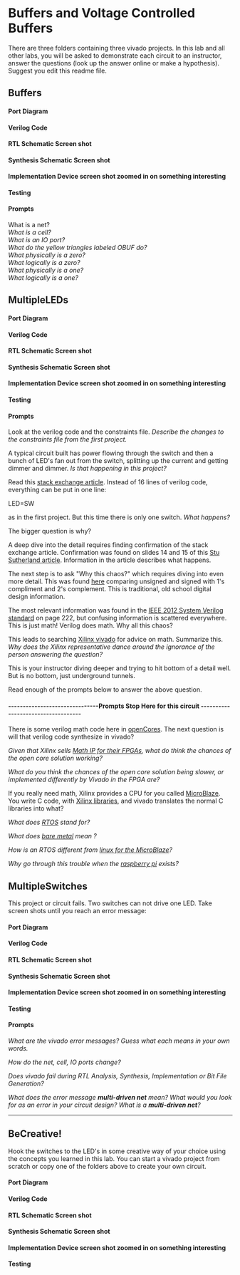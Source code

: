 # Buffers and Voltage Controlled Buffers 
There are three folders containing three vivado projects.  In this lab and all other labs, you will be asked to demonstrate each circuit to an instructor, answer the questions (look up the answer online or make a hypothesis). Suggest you edit this readme file. 

## Buffers

#### Port Diagram

#### Verilog Code

#### RTL Schematic Screen shot

#### Synthesis Schematic Screen shot

#### Implementation Device screen shot zoomed in on something interesting

#### Testing

#### Prompts

What is a net?     
*What is a cell?*  
*What is an IO port?*  
*What do the yellow triangles labeled OBUF do?*  
*What physically is a zero?*  
*What logically is a zero?*  
*What physically is a one?*  
*What logically is a one?*   

## MultipleLEDs  
#### Port Diagram

#### Verilog Code

#### RTL Schematic Screen shot

#### Synthesis Schematic Screen shot

#### Implementation Device screen shot zoomed in on something interesting

#### Testing

#### Prompts

Look at the verilog code and the constraints file.  *Describe the changes to the constraints file from the first project.* 

A typical circuit built has power flowing through the switch and then a bunch of LED's fan out from the switch, splitting up the current and getting dimmer and dimmer. *Is that happening in this project?*

Read this [stack exchange article](https://electronics.stackexchange.com/questions/282357/what-is-supposed-to-happen-in-verilog-if-a-signal-of-one-width-is-assigned-to-an). Instead of 16 lines of verilog code, everything can be put in one line: 

LED=SW  

as in the first project. But this time there is only one switch. *What happens?* 

The bigger question is why? 

A deep dive into the detail requires finding confirmation of the stack exchange article. Confirmation was found on slides 14 and 15 of this [Stu Sutherland article](http://www.sutherland-hdl.com/papers/2006-SNUG-Boston_standard_gotchas_presentation.pdf).  Information in the article describes what happens. 

The next step is to ask "Why this chaos?" which requires diving into even more detail. This was found  [here](https://www.electronics-tutorials.ws/binary/signed-binary-numbers.html) comparing unsigned and signed with 1's compliment and 2's complement.  This is traditional, old school digital design information. 

The most relevant information was found in the [IEEE 2012 System Verilog standard](https://drive.google.com/open?id=0B65fOszQEMiVU2d1NXBqcmVPSFk) on page 222, but  confusing information is scattered everywhere. This is just math! Verilog does math. Why all this chaos? 

This leads to searching [Xilinx vivado](https://forums.xilinx.com/t5/Synthesis/verilog-math/td-p/205895) for advice on math.  Summarize this. *Why does the Xilinx representative dance around the ignorance of the person answering the question?* 

This is your instructor diving deeper and trying to hit bottom of a detail well. But is no bottom, just underground tunnels. 

Read enough of the prompts below to answer the above question. 

#### -------------------------------Prompts Stop Here for this circuit -----------------------------------

There is some verilog math code here in [openCores](https://opencores.org/projects/verilog_fixed_point_math_library). The next question is will that verilog code synthesize in vivado? 

*Given that Xilinx sells [Math IP for their FPGAs](https://www.xilinx.com/products/intellectual-property/nav-dsp-and-math/nav-math.html), what do think the chances of the open core solution working?*

*What do you think the chances of the open core solution being slower, or implemented differently by Vivado in the FPGA are?*

If you really need math, Xilinx provides a CPU for you called [MicroBlaze](https://www.xilinx.com/products/design-tools/microblaze.html). You write C code, with [Xilinx libraries](https://www.xilinx.com/support/documentation/sw_manuals/xilinx2017_1/oslib_rm.pdf), and vivado translates the normal C libraries into what?

*What does [RTOS](https://en.wikipedia.org/wiki/Real-time_operating_system) stand for?* 

*What does [bare metal](https://xilinx-wiki.atlassian.net/wiki/spaces/A/pages/18842463/3rd+Party+Operating+Systems) mean ?* 

*How is an RTOS different from [linux for the MicroBlaze](http://xilinx.wikidot.com/microblaze-linux)?* 

*Why go through this trouble when the [raspberry pi](https://www.makeuseof.com/tag/different-uses-raspberry-pi/) exists?* 

## MultipleSwitches

This project or circuit fails. Two switches can not drive one LED.  Take screen shots until you reach an error message:

#### Port Diagram

#### Verilog Code

#### RTL Schematic Screen shot

#### Synthesis Schematic Screen shot

#### Implementation Device screen shot zoomed in on something interesting

#### Testing

#### Prompts

*What are the vivado error messages?  Guess what each means in your own words.* 

*How do the net, cell, IO ports change?* 

*Does vivado fail during RTL Analysis, Synthesis, Implementation or Bit File Generation?* 

*What does the error message **multi-driven net** mean? What would you look for as an error in your circuit design? What is a **multi-driven net**?*

****

## BeCreative!

Hook the switches to the LED's in some creative way of your choice using the concepts you learned in this lab. You can start a vivado project from scratch or copy one of the folders above to create your own circuit.

#### Port Diagram

#### Verilog Code

#### RTL Schematic Screen shot

#### Synthesis Schematic Screen shot

#### Implementation Device screen shot zoomed in on something interesting

#### Testing



